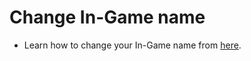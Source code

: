 # Change In-Game name

* Learn how to change your In-Game name from [here](functions#changing-in-game-name).